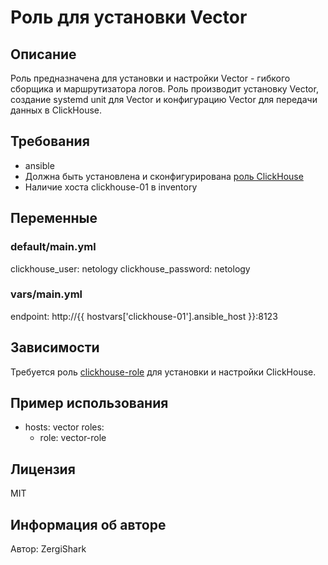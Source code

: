 # Роль для установки Vector

## Описание
Роль предназначена для установки и настройки Vector - гибкого сборщика и маршрутизатора логов. Роль производит установку Vector, создание systemd unit для Vector и конфигурацию Vector для передачи данных в ClickHouse.

## Требования
- ansible
- Должна быть установлена и сконфигурирована [роль ClickHouse](https://github.com/ZergiShark/clickhouse-role)
- Наличие хоста clickhouse-01 в inventory

## Переменные
### default/main.yml
clickhouse_user: netology
clickhouse_password: netology

### vars/main.yml
endpoint: http://{{ hostvars['clickhouse-01'].ansible_host }}:8123


## Зависимости
Требуется роль [clickhouse-role](https://github.com/ZergiShark/clickhouse-role) для установки и настройки ClickHouse.

## Пример использования
- hosts: vector
  roles:
    - role: vector-role


## Лицензия
MIT

## Информация об авторе
Автор: ZergiShark